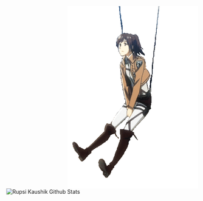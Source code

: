 <img align="right" alt="Attack on Titan GIF" src="attackontitan.gif" />

<img align="left" height="500" width="415" alt="Rupsi Kaushik Github Stats" src="https://github-readme-stats.vercel.app/api?username=rkbeatss&show_icons=true&title_color=75302a&icon_color=75302a&text_color=0a0a0a&bg_color=ffffff&hide_rank=true" />
